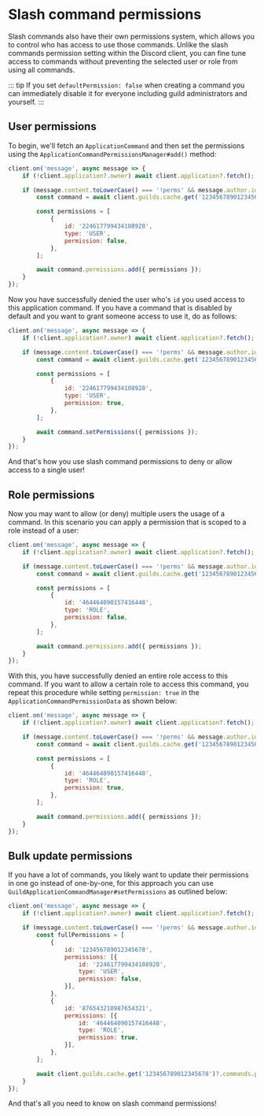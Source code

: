 # Slash command permissions

Slash commands also have their own permissions system, which allows you to control who has access to use those commands. Unlike the slash commands permission setting within the Discord client, you can fine tune access to commands without preventing the selected user or role from using all commands.

::: tip
If you set `defaultPermission: false` when creating a command you can immediately disable it for everyone including guild administrators and yourself.
:::


## User permissions

To begin, we'll fetch an `ApplicationCommand` and then set the permissions using the `ApplicationCommandPermissionsManager#add()` method:

```js
client.on('message', async message => {
	if (!client.application?.owner) await client.application?.fetch();

	if (message.content.toLowerCase() === '!perms' && message.author.id === client.application?.owner.id) {
		const command = await client.guilds.cache.get('123456789012345678')?.commands.fetch('876543210987654321');

		const permissions = [
			{
				id: '224617799434108928',
				type: 'USER',
				permission: false,
			},
		];

		await command.permissions.add({ permissions });
	}
});
```

Now you have successfully denied the user who's `id` you used access to this application command.
If you have a command that is disabled by default and you want to grant someone access to use it, do as follows:

```js {11}
client.on('message', async message => {
	if (!client.application?.owner) await client.application?.fetch();

	if (message.content.toLowerCase() === '!perms' && message.author.id === client.application?.owner.id) {
		const command = await client.guilds.cache.get('123456789012345678')?.commands.fetch('876543210987654321');

		const permissions = [
			{
				id: '224617799434108928',
				type: 'USER',
				permission: true,
			},
		];

		await command.setPermissions({ permissions });
	}
});
```

And that's how you use slash command permissions to deny or allow access to a single user!


## Role permissions

Now you may want to allow (or deny) multiple users the usage of a command. In this scenario you can apply a permission that is scoped to a role instead of a user:

```js {10,11}
client.on('message', async message => {
	if (!client.application?.owner) await client.application?.fetch();

	if (message.content.toLowerCase() === '!perms' && message.author.id === client.application?.owner.id) {
		const command = await client.guilds.cache.get('123456789012345678')?.commands.fetch('876543210987654321');

		const permissions = [
			{
				id: '464464090157416448',
				type: 'ROLE',
				permission: false,
			},
		];

		await command.permissions.add({ permissions });
	}
});
```

With this, you have successfully denied an entire role access to this command. If you want to allow a certain role to access this command, you repeat this procedure while setting `permission: true` in the `ApplicationCommandPermissionData` as shown below:

```js {11}
client.on('message', async message => {
	if (!client.application?.owner) await client.application?.fetch();

	if (message.content.toLowerCase() === '!perms' && message.author.id === client.application?.owner.id) {
		const command = await client.guilds.cache.get('123456789012345678')?.commands.fetch('876543210987654321');

		const permissions = [
			{
				id: '464464090157416448',
				type: 'ROLE',
				permission: true,
			},
		];

		await command.permissions.add({ permissions });
	}
});
```


## Bulk update permissions

If you have a lot of commands, you likely want to update their permissions in one go instead of one-by-one, for this approach you can use `GuildApplicationCommandManager#setPermissions` as outlined below:

```js {5-22,24}
client.on('message', async message => {
	if (!client.application?.owner) await client.application?.fetch();

	if (message.content.toLowerCase() === '!perms' && message.author.id === client.application?.owner.id) {
		const fullPermissions = [
			{
				id: '123456789012345678',
				permissions: [{
					id: '224617799434108928',
					type: 'USER',
					permission: false,
				}],
			},
			{
				id: '876543210987654321',
				permissions: [{
					id: '464464090157416448',
					type: 'ROLE',
					permission: true,
				}],
			},
		];

		await client.guilds.cache.get('123456789012345678')?.commands.permissions.set({ fullPermissions });
	}
});
```

And that's all you need to know on slash command permissions!